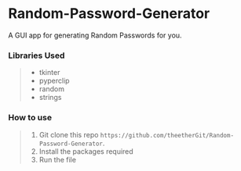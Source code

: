 # Random-Password-Generator
A GUI app for generating Random Passwords for you.
### Libraries Used
>* tkinter
>* pyperclip
>* random
>* strings
### How to use
>1. Git clone this repo
```https://github.com/theetherGit/Random-Password-Generator```.
>2. Install the packages required
>3. Run the file
